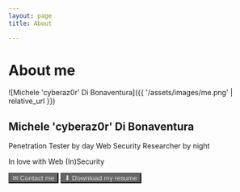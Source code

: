 ```yaml
---
layout: page
title: About

---
```


# About me

![Michele 'cyberaz0r' Di Bonaventura]({{ '/assets/images/me.png' | relative_url }})
## Michele 'cyberaz0r' Di Bonaventura

Penetration Tester by day
Web Security Researcher by night

In love with Web (In)Security

[<button class="btn" style="background-color:#666666; color:#DDDDDD">✉ Contact me</button>](mailto:cyberaz0r@protonmail.com) [<button class="btn" style="background-color:#666666; color:#DDDDDD">⬇ Download my resume</button>](/assets/pdf/Michele_DiBonaventura_resume.pdf)